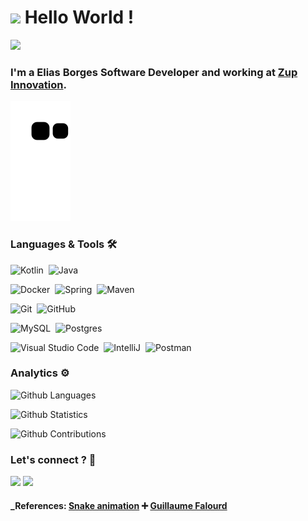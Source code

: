 
<h1><img src="https://emojis.slackmojis.com/emojis/images/1531849430/4246/blob-sunglasses.gif?1531849430" width="30"/> Hello World ! </h1>

![](http://estruyf-github.azurewebsites.net/api/VisitorHit?user=EliasBorgesZup&repo=EliasBorgesZup&countColorcountColor)

### I'm a Elias Borges Software Developer and working at [Zup Innovation](www.zup.com.br).

![Snake animation](https://github.com/eliasborgeszup/eliasborgeszup/blob/output/github-contribution-grid-snake.svg)

### Languages & Tools 🛠

![Kotlin](https://img.shields.io/badge/-Kotlin-05122A?style=flat&logo=Kotlin)&nbsp;
![Java](https://img.shields.io/badge/-Java-05122A?style=flat&logo=Java&logoColor=white)&nbsp;

![Docker](https://img.shields.io/badge/-Docker-05122A?style=flat&logo=docker)&nbsp;
![Spring](https://img.shields.io/badge/-Spring-05122A?style=flat&logo=spring&logoColor=white)&nbsp;
![Maven](https://img.shields.io/badge/-Maven-05122A?style=flat&logo=apache-maven&logoColor=white)&nbsp;

![Git](https://img.shields.io/badge/-Git-05122A?style=flat&logo=git)&nbsp;
![GitHub](https://img.shields.io/badge/-GitHub-05122A?style=flat&logo=github)&nbsp;

![MySQL](https://img.shields.io/badge/-MySQL-05122A?style=flat&logo=mysql&logoColor=white)&nbsp;
![Postgres](https://img.shields.io/badge/-Postgres-05122A?style=flat&logo=postgresql)&nbsp;

![Visual Studio Code](https://img.shields.io/badge/-Visual%20Studio%20Code-05122A?style=flat&logo=visual-studio-code&logoColor=007ACC)&nbsp;
![IntelliJ](https://img.shields.io/badge/-IntelliJ-05122A?style=flat&logo=jetbrains)&nbsp;
![Postman](https://img.shields.io/badge/-Postman-05122A?style=flat&logo=postman)&nbsp;

### Analytics ⚙️

![Github Languages](https://github-readme-stats.vercel.app/api/top-langs/?username=EliasBorgesZup&layout=compact&count_private=true&theme=dracula)

![Github Statistics](https://github-readme-stats.vercel.app/api/?username=EliasBorgesZup&count_private=true&show_icons=true&theme=dracula)

![Github Contributions](https://github-readme-streak-stats.herokuapp.com/?user=EliasBorgesZup&hide_border=true&theme=dracula)

### Let's connect ? 🤝

<p align="left">
	<a href="https://www.linkedin.com/in/eliasborges/"><img src="https://img.shields.io/badge/-eliasborges-0077B5?style=flat&logo=Linkedin&logoColor=white"/></a>
	<a href="https://eliasjborges.medium.com/"><img src="https://img.shields.io/badge/-@eliasjborges-%2312100E?style=flat&logo=medium&logoColor=white"/></a>
</p>

#### _References: [Snake animation](https://github.com/Platane/snk) ➕ [Guillaume Falourd](https://dev.to/guifalourd/step-by-step-to-create-a-readme-for-your-github-profile-1i0g) 
